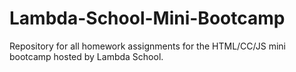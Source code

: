 # Lambda-School-Mini-Bootcamp
Repository for all homework assignments for the HTML/CC/JS mini bootcamp hosted by Lambda School.
